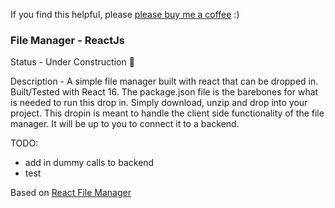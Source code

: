 If you find this helpful, please [please buy me a coffee](https://www.buymeacoffee.com/jdallasw) :) 


### File Manager - ReactJs

Status - Under Construction 🚧  

Description - 
A simple file manager built with react that can be dropped in. Built/Tested with React 16. The package.json file is the barebones for what is needed to run this drop in. Simply download, unzip and drop into your project. This dropin is meant to handle the client side functionality of the file manager. It will be up to you to connect it to a backend.

TODO:
<ul>
<li>add in dummy calls to backend</li>
<li>test</li>
</ul>

Based on [React File Manager](https://github.com/dailykit/react-file-manager/issues)

